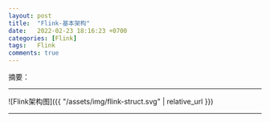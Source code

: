 ```yaml
---
layout: post
title:  "Flink-基本架构"
date:   2022-02-23 18:16:23 +0700
categories: [Flink]
tags:   Flink
comments: true
---
```


摘要：

------


![Flink架构图]({{ "/assets/img/flink-struct.svg" | relative_url }})


------
